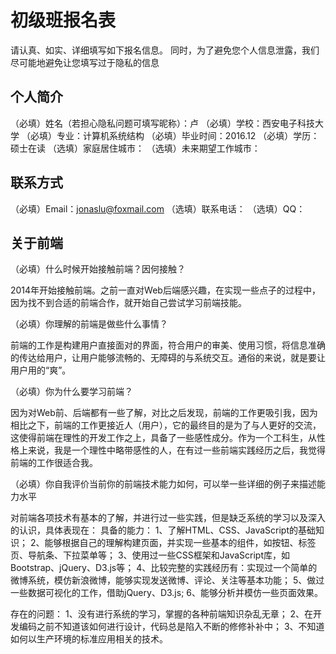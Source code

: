 # 初级班报名表

请认真、如实、详细填写如下报名信息。
同时，为了避免您个人信息泄露，我们尽可能地避免让您填写过于隐私的信息

## 个人简介

（必填）姓名（若担心隐私问题可填写昵称）：卢
（必填）学校：西安电子科技大学
（必填）专业：计算机系统结构
（必填）毕业时间：2016.12
（必填）学历：硕士在读
（选填）家庭居住城市：
（选填）未来期望工作城市：

## 联系方式

（必填）Email：jonaslu@foxmail.com
（选填）联系电话：
（选填）QQ：

## 关于前端

（必填）什么时候开始接触前端？因何接触？

2014年开始接触前端。之前一直对Web后端感兴趣，在实现一些点子的过程中，因为找不到合适的前端合作，就开始自己尝试学习前端技能。

（必填）你理解的前端是做些什么事情？

前端的工作是构建用户直接面对的界面，符合用户的审美、使用习惯，将信息准确的传达给用户，让用户能够流畅的、无障碍的与系统交互。通俗的来说，就是要让用户用的“爽”。

（必填）你为什么要学习前端？

因为对Web前、后端都有一些了解，对比之后发现，前端的工作更吸引我，因为相比之下，前端的工作更接近人（用户），它的最终目的是为了与人更好的交流，这使得前端在理性的开发工作之上，具备了一些感性成分。作为一个工科生，从性格上来说，我是一个理性中略带感性的人，在有过一些前端实践经历之后，我觉得前端的工作很适合我。

（必填）你自我评价当前你的前端技术能力如何，可以举一些详细的例子来描述能力水平

对前端各项技术有基本的了解，并进行过一些实践，但是缺乏系统的学习以及深入的认识，具体表现在：
具备的能力：
1、了解HTML、CSS、JavaScript的基础知识；
2、能够根据自己的理解构建页面，并实现一些基本的组件，如按钮、标签页、导航条、下拉菜单等；
3、使用过一些CSS框架和JavaScript库，如Bootstrap、jQuery、D3.js等；
4、比较完整的实践经历有：实现过一个简单的微博系统，模仿新浪微博，能够实现发送微博、评论、关注等基本功能；
5、做过一些数据可视化的工作，借助jQuery、D3.js;
6、能够分析并模仿一些页面效果。

存在的问题：
1、没有进行系统的学习，掌握的各种前端知识杂乱无章；
2、在开发编码之前不知道该如何进行设计，代码总是陷入不断的修修补补中；
3、不知道如何以生产环境的标准应用相关的技术。

